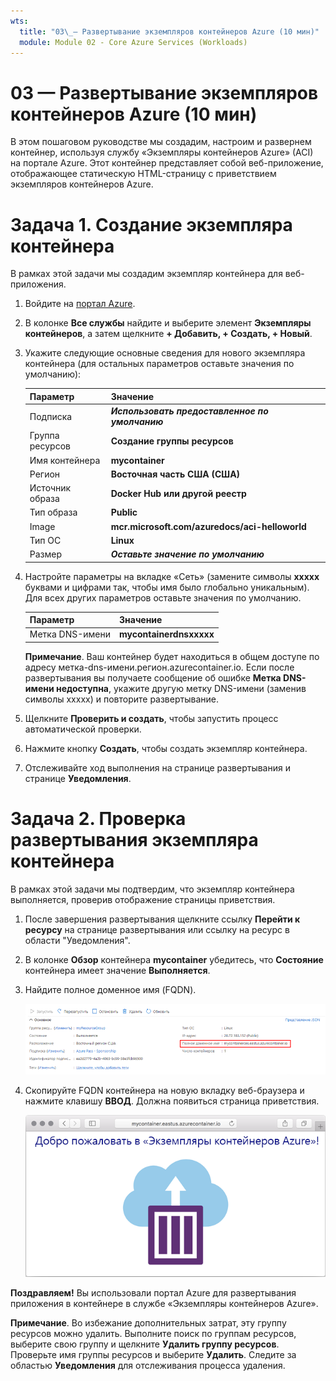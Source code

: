 ```yaml
---
wts:
  title: "03\_— Развертывание экземпляров контейнеров Azure (10 мин)"
  module: Module 02 - Core Azure Services (Workloads)
---
```


# <a name="03---deploy-azure-container-instances-10-min"></a>03 — Развертывание экземпляров контейнеров Azure (10 мин)

В этом пошаговом руководстве мы создадим, настроим и развернем контейнер, используя службу «Экземпляры контейнеров Azure» (ACI) на портале Azure. Этот контейнер представляет собой веб-приложение, отображающее статическую HTML-страницу с приветствием экземпляров контейнеров Azure. 

# <a name="task-1-create-a-container-instance"></a>Задача 1. Создание экземпляра контейнера 

В рамках этой задачи мы создадим экземпляр контейнера для веб-приложения.  

1. Войдите на [портал Azure](https://portal.azure.com).

2. В колонке **Все службы** найдите и выберите элемент **Экземпляры контейнеров**, а затем щелкните **+ Добавить, + Создать, + Новый**. 

3. Укажите следующие основные сведения для нового экземпляра контейнера (для остальных параметров оставьте значения по умолчанию): 

    | Параметр| Значение|
    |----|----|
    | Подписка | ***Использовать предоставленное по умолчанию*** |
    | Группа ресурсов | **Создание группы ресурсов** |
    | Имя контейнера| **mycontainer**|
    | Регион | **Восточная часть США (США)** |
    | Источник образа| **Docker Hub или другой реестр**|
    | Тип образа| **Public**|
    | Image| **mcr.microsoft.com/azuredocs/aci-helloworld**|
    | Тип ОС| **Linux** |
    | Размер| ***Оставьте значение по умолчанию***|


4. Настройте параметры на вкладке «Сеть» (замените символы **xxxxx** буквами и цифрами так, чтобы имя было глобально уникальным). Для всех других параметров оставьте значения по умолчанию.

    | Параметр| Значение|
    |--|--|
    | Метка DNS-имени| **mycontainerdnsxxxxx** |

    
    **Примечание**. Ваш контейнер будет находиться в общем доступе по адресу метка-dns-имени.регион.azurecontainer.io. Если после развертывания вы получаете сообщение об ошибке **Метка DNS-имени недоступна**, укажите другую метку DNS-имени (заменив символы xxxxx) и повторите развертывание. 

5. Щелкните **Проверить и создать**, чтобы запустить процесс автоматической проверки.

6. Нажмите кнопку **Создать**, чтобы создать экземпляр контейнера. 

7. Отслеживайте ход выполнения на странице развертывания и странице **Уведомления**. 


# <a name="task-2-verify-deployment-of-the-container-instance"></a>Задача 2. Проверка развертывания экземпляра контейнера

В рамках этой задачи мы подтвердим, что экземпляр контейнера выполняется, проверив отображение страницы приветствия.

1. После завершения развертывания щелкните ссылку **Перейти к ресурсу** на странице развертывания или ссылку на ресурс в области "Уведомления".

2. В колонке **Обзор** контейнера **mycontainer** убедитесь, что **Состояние** контейнера имеет значение **Выполняется**. 

3. Найдите полное доменное имя (FQDN).

    ![Снимок экрана: область "Обзор" для созданного контейнера на портале Azure с выделенным именем FQDN. ](../images/0202.png)

2. Скопируйте FQDN контейнера на новую вкладку веб-браузера и нажмите клавишу **ВВОД**. Должна появиться страница приветствия. 

    ![Снимок экрана: приветственное сообщение экземпляров контейнеров Azure в веб-браузере.](../images/0203.png)


**Поздравляем!** Вы использовали портал Azure для развертывания приложения в контейнере в службе «Экземпляры контейнеров Azure».

**Примечание**. Во избежание дополнительных затрат, эту группу ресурсов можно удалить. Выполните поиск по группам ресурсов, выберите свою группу и щелкните **Удалить группу ресурсов**. Проверьте имя группы ресурсов и выберите **Удалить**. Следите за областью **Уведомления** для отслеживания процесса удаления.
